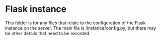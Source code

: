 # Flask instance

This folder is for any files that relate to the configuration of the Flask instance on the server. 
The main file is /instance/config.py, but there may be other details that need to be recorded.
